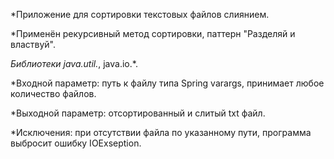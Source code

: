  *Приложение для сортировки текстовых файлов слиянием. 
 
 *Применён рекурсивный метод сортировки, паттерн "Разделяй и властвуй".
 
 *Библиотеки java.util.*, java.io.*.
             
 *Входной параметр: путь к файлу типа Spring varargs, принимает любое количество файлов.
 
 *Выходной параметр: отсортированный и слитый txt файл.
 
 *Исключения: при отсутствии файла по указанному пути, программа выбросит ошибку IOExseption. 
